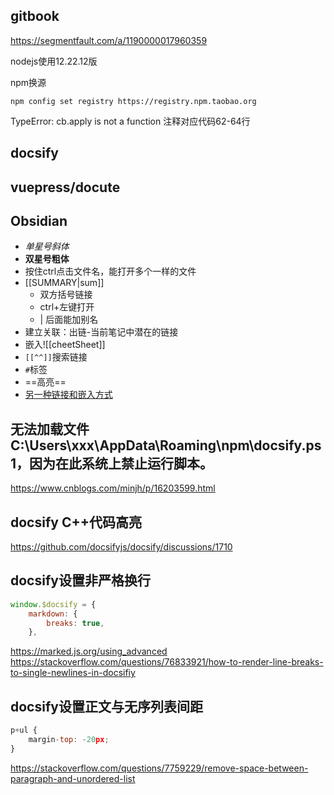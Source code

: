 ## gitbook

https://segmentfault.com/a/1190000017960359

nodejs使用12.22.12版

npm换源

`npm config set registry https://registry.npm.taobao.org`

TypeError: cb.apply is not a function 注释对应代码62-64行

## docsify

## vuepress/docute

## Obsidian
- *单星号斜体*
- **双星号粗体**
- 按住ctrl点击文件名，能打开多个一样的文件
- [[SUMMARY|sum]]
	- 双方括号链接
	- ctrl+左键打开
	- | 后面能加别名
- 建立关联：出链-当前笔记中潜在的链接
- 嵌入![[cheetSheet]]
- `[[^^]]`搜索链接
- `#`标签
- ==高亮==
- [另一种链接和嵌入方式](cheetSheet)

## 无法加载文件 C:\Users\xxx\AppData\Roaming\npm\docsify.ps1，因为在此系统上禁止运行脚本。
https://www.cnblogs.com/minjh/p/16203599.html

## docsify C++代码高亮
https://github.com/docsifyjs/docsify/discussions/1710

## docsify设置非严格换行
```js
window.$docsify = {
	markdown: {
		breaks: true,
	},
```
https://marked.js.org/using_advanced
https://stackoverflow.com/questions/76833921/how-to-render-line-breaks-to-single-newlines-in-docsifiy
## docsify设置正文与无序列表间距
```js
p+ul {
    margin-top: -20px;
}
```
https://stackoverflow.com/questions/7759229/remove-space-between-paragraph-and-unordered-list
